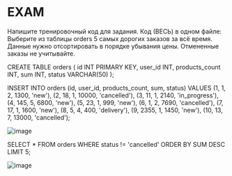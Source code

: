 
# EXAM

Напишите тренировочный код для задания. Код (ВЕСЬ) в одном файле: Выберите из таблицы orders 5 самых дорогих заказов за всё время. Данные нужно отсортировать в порядке убывания цены. Отмененные заказы не учитывайте.


CREATE TABLE orders (
 id INT PRIMARY KEY,
 user_id INT,
 products_count INT,
 sum INT,
 status VARCHAR(50)
);

INSERT INTO orders (id, user_id, products_count, sum, status) VALUES
(1, 1, 2, 1300, 'new'),
(2, 18, 1, 10000, 'cancelled'),
(3, 11, 1, 2140, 'in_progress'),
(4, 145, 5, 6800, 'new'),
(5, 23, 1, 999, 'new'),
(6, 1, 2, 7690, 'cancelled'),
(7, 17, 1, 1600, 'new'),
(8, 5, 4, 400, 'delivery'),
(9, 2355, 1, 1450, 'new'),
(10, 13, 7, 13000, 'cancelled');

![image](https://github.com/user-attachments/assets/40f08e34-3291-448a-98d2-7e740d6e6307)

SELECT *
FROM orders
WHERE status != 'cancelled'
ORDER BY SUM DESC
LIMIT 5;

![image](https://github.com/user-attachments/assets/6a78af84-4d50-4de0-8f86-8825bd305de2)


